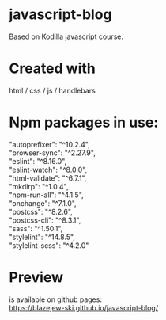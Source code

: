 # javascript-blog
Based on Kodilla javascript course.

# Created with
html / css / js / handlebars

# Npm packages in use:
"autoprefixer": "^10.2.4",\
"browser-sync": "^2.27.9",\
"eslint": "^8.16.0",\
"eslint-watch": "^8.0.0",\
"html-validate": "^6.7.1",\
"mkdirp": "^1.0.4",\
"npm-run-all": "^4.1.5",\
"onchange": "^7.1.0",\
"postcss": "^8.2.6",\
"postcss-cli": "^8.3.1",\
"sass": "^1.50.1",\
"stylelint": "^14.8.5",\
"stylelint-scss": "^4.2.0"

# Preview
is available on github pages:\
https://blazejew-ski.github.io/javascript-blog/
